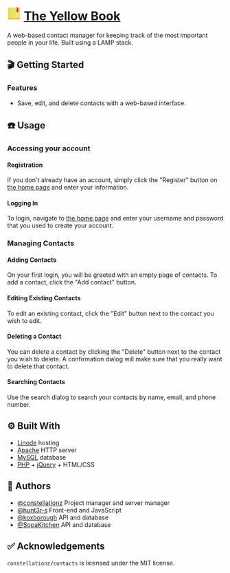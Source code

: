 # ![](./images/yellowbook32.png "The Yellow Book logo") [The Yellow Book](https://theyellowbookcop4331.com/)

A web-based contact manager for keeping track of the most important people in your life. Built using a LAMP stack.

## 🎬 Getting Started

### Features

- Save, edit, and delete contacts with a web-based interface.

## ☎️ Usage

### Accessing your account

#### Registration

If you don't already have an account, simply click the "Register" button on [the home page](https://theyellowbookcop4331.com/) and enter your information.

#### Logging In

To login, navigate to [the home page](https://theyellowbookcop4331.com/) and enter your username and password that you used to create your account.

### Managing Contacts 

#### Adding Contacts

On your first login, you will be greeted with an empty page of contacts. To add a contact, click the "Add contact" button.

#### Editing Existing Contacts

To edit an existing contact, click the "Edit" button next to the contact you wish to edit.

#### Deleting a Contact

You can delete a contact by clicking the "Delete" button next to the contact you wish to delete. A confirmation dialog will make sure that you really want to delete that contact.

#### Searching Contacts

Use the search dialog to search your contacts by name, email, and phone number.

## ⚙️ Built With

- [Linode](https://www.linode.com/) hosting
- [Apache](https://httpd.apache.org/) HTTP server
- [MySQL](https://www.mysql.com/) database
- [PHP](https://www.php.net/) + [jQuery](https://jquery.com/) + HTML/CSS

## 📝 Authors

- [@constellationz](https://github.com/constellationz) Project manager and server manager
- [@hunt3r-s](https://github.com/hunt3r-s) Front-end and JavaScript
- [@koxborough](https://github.com/koxborough) API and database
- [@SopaKitchen](https://github.com/SopaKitchen) API and database

## ✅ Acknowledgements

`constellationz/contacts` is licensed under the MIT license.

